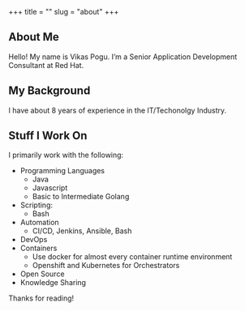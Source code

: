 +++
title = ""
slug = "about"
+++

## About Me

Hello! My name is Vikas Pogu. I’m a Senior Application Development Consultant at Red Hat.

## My Background

I have about 8 years of experience in the IT/Techonolgy Industry.

## Stuff I Work On

I primarily work with the following:

  * Programming Languages
    * Java
    * Javascript
    * Basic to Intermediate Golang
  * Scripting:
    * Bash
  * Automation
    * CI/CD, Jenkins, Ansible, Bash
  * DevOps
  * Containers
    * Use docker for almost every container runtime environment
    * Openshift and Kubernetes for Orchestrators
  * Open Source
  * Knowledge Sharing

Thanks for reading!

